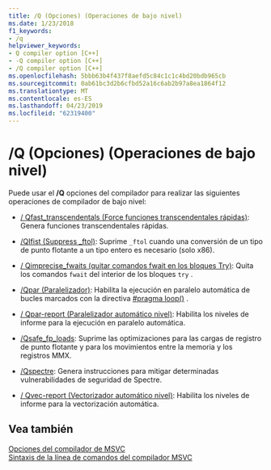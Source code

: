 ```yaml
---
title: /Q (Opciones) (Operaciones de bajo nivel)
ms.date: 1/23/2018
f1_keywords:
- /q
helpviewer_keywords:
- Q compiler option [C++]
- -Q compiler option [C++]
- /Q compiler option [C++]
ms.openlocfilehash: 5bbb63b4f437f8aefd5c84c1c1c4bd20bdb965cb
ms.sourcegitcommit: 0ab61bc3d2b6cfbd52a16c6ab2b97a8ea1864f12
ms.translationtype: MT
ms.contentlocale: es-ES
ms.lasthandoff: 04/23/2019
ms.locfileid: "62319400"
---
```

# <a name="q-options-low-level-operations"></a>/Q (Opciones) (Operaciones de bajo nivel)

Puede usar el **/Q** opciones del compilador para realizar las siguientes operaciones de compilador de bajo nivel:

- [/ Qfast_transcendentals (Force funciones transcendentales rápidas)](qfast-transcendentals-force-fast-transcendentals.md): Genera funciones transcendentales rápidas.

- [/QIfist (Suppress _ftol)](qifist-suppress-ftol.md): Suprime `_ftol` cuando una conversión de un tipo de punto flotante a un tipo entero es necesario (solo x86).

- [/ Qimprecise_fwaits (quitar comandos fwait en los bloques Try)](qimprecise-fwaits-remove-fwaits-inside-try-blocks.md): Quita los comandos `fwait` del interior de los bloques `try` .

- [/Qpar (Paralelizador)](qpar-auto-parallelizer.md): Habilita la ejecución en paralelo automática de bucles marcados con la directiva [#pragma loop()](../../preprocessor/loop.md) .

- [/ Qpar-report (Paralelizador automático nivel)](qpar-report-auto-parallelizer-reporting-level.md): Habilita los niveles de informe para la ejecución en paralelo automática.

- [/Qsafe_fp_loads](qsafe-fp-loads.md): Suprime las optimizaciones para las cargas de registro de punto flotante y para los movimientos entre la memoria y los registros MMX.

- [/Qspectre](qspectre.md): Genera instrucciones para mitigar determinadas vulnerabilidades de seguridad de Spectre.

- [/ Qvec-report (Vectorizador automático nivel)](qvec-report-auto-vectorizer-reporting-level.md): Habilita los niveles de informe para la vectorización automática.

## <a name="see-also"></a>Vea también

[Opciones del compilador de MSVC](compiler-options.md)<br/>
[Sintaxis de la línea de comandos del compilador MSVC](compiler-command-line-syntax.md)
